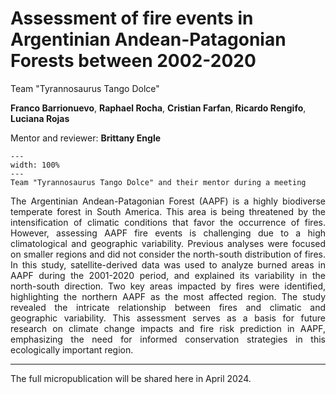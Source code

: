 # Assessment of fire events in Argentinian Andean-Patagonian Forests between 2002-2020

Team "Tyrannosaurus Tango Dolce"

**Franco Barrionuevo**, **Raphael Rocha**, **Cristian Farfan**, **Ricardo Rengifo**, **Luciana Rojas**

Mentor and reviewer: **Brittany Engle**

```{figure} team-photos/team_project5.jpg
---
width: 100%
---
Team "Tyrannosaurus Tango Dolce" and their mentor during a meeting
```

<div style="text-align: justify">
The Argentinian Andean-Patagonian Forest (AAPF) is a highly biodiverse temperate forest in South America. This area is being threatened by the intensification of climatic conditions that favor the occurrence of fires. However, assessing AAPF fire events is challenging due to a high climatological and geographic variability. Previous analyses were focused on smaller regions and did not consider the north-south distribution of fires. In this study, satellite-derived data was used to analyze burned areas in AAPF during the 2001-2020 period, and explained its variability in the north-south direction. Two key areas impacted by fires were identified, highlighting the northern AAPF as the most affected region. The study revealed the intricate relationship between fires and climatic and geographic variability. This assessment serves as a basis for future research on climate change impacts and fire risk prediction in AAPF, emphasizing the need for informed conservation strategies in this ecologically important region.
</div>

---
The full micropublication will be shared here in April 2024.